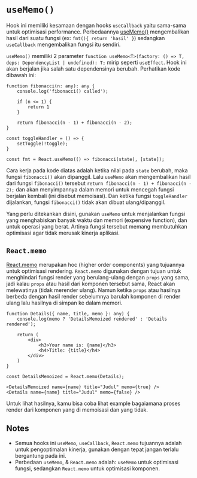 # `useMemo()`

Hook ini memiliki kesamaan dengan hooks `useCallback` yaitu sama-sama untuk optimisasi performance. Perbedaannya [useMemo()](https://reactjs.org/docs/hooks-reference.html#usememo) mengembalikan hasil dari suatu fungsi (ex: `fmt(){ return 'hasil' }`) sedangkan `useCallback` mengembalikan fungsi itu sendiri.

`useMemo()` memiliki 2 parameter `function useMemo<T>(factory: () => T, deps: DependencyList | undefined): T;` mirip seperti `useEffect`. Hook ini akan berjalan jika salah satu dependensinya berubah. Perhatikan kode dibawah ini:

```tsx
function fibonacci(n: any): any {
    console.log('fibonacci() called');
    
    if (n <= 1) {
        return 1
    }

    return fibonacci(n - 1) + fibonacci(n - 2);
}

const toggleHandler = () => {
    setToggle(!toggle);
}

const fmt = React.useMemo(() => fibonacci(state), [state]);
```
Cara kerja pada kode diatas adalah ketika nilai pada `state` berubah, maka fungsi `fibonacci()` akan dipanggil. Lalu `useMemo` akan mengembalikan hasil dari fungsi `fibonacci()` tersebut `return fibonacci(n - 1) + fibonacci(n - 2);` dan akan menyimpannya dalam memori untuk mencegah fungsi berjalan kembali (ini disebut memoisasi). Dan ketika fungsi `toggleHandler` dijalankan, fungsi `fibonacci()` tidak akan dibuat ulang/dipanggil.

Yang perlu ditekankan disini, gunakan `useMemo` untuk menjalankan fungsi yang menghabiskan banyak waktu dan memori (expensive function), dan untuk operasi yang berat. Artinya fungsi tersebut memang membutuhkan optimisasi agar tidak merusak kinerja aplikasi.

## `React.memo`
[React.memo](https://reactjs.org/docs/react-api.html#reactmemo) merupakan hoc (higher order components) yang tujuannya untuk optimisasi rendering. `React.memo` digunakan dengan tujuan untuk menghindari fungsi render yang berulang-ulang dengan `props` yang sama, jadi kalau `props` atau hasil dari komponen tersebut sama, React akan melewatinya (tidak merender ulang). Namun ketika `props` atau hasilnya berbeda dengan hasil render sebelumnya barulah komponen di render ulang lalu hasilnya di simpan ke dalam memori.

```tsx
function Details({ name, title, memo }: any) {
    console.log(memo ? 'DetailsMemoized rendered' : 'Details rendered');

    return (
        <div>
            <h3>Your name is: {name}</h3>
            <h4>Title: {title}</h4>
        </div>
    )
}

const DetailsMemoized = React.memo(Details);

<DetailsMemoized name={name} title="Judul" memo={true} />
<Details name={name} title="Judul" memo={false} />
```
Untuk lihat hasilnya, kamu bisa coba lihat example bagaiamana proses render dari komponen yang di memoisasi dan yang tidak.

## Notes
- Semua hooks ini `useMemo`, `useCallback`, `React.memo` tujuannya adalah untuk pengoptimalan kinerja, gunakan dengan tepat jangan terlalu bergantung pada ini.
- Perbedaan `useMemo`, & `React.memo` adalah: `useMemo` untuk optimisasi fungsi, sedangkan `React.memo` untuk optimisasi komponen.
